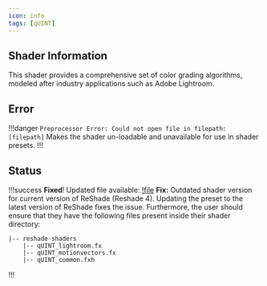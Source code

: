 ```yaml
---
icon: info
tags: [qUINT]
---
```

## Shader Information
This shader provides a comprehensive set of color grading algorithms, modeled after industry applications such as Adobe Lightroom.

## Error
!!!danger
`Preprocessor Error: Could not open file in filepath: [filepath]` Makes the shader un-loadable and unavailable for use in shader presets.
!!!
## Status
!!!success
**Fixed**! Updated file available: [!file](https://cdn.discordapp.com/attachments/1072537310924652676/1072541648602529822/qUINT_lightroom.fx)
**Fix:** Outdated shader version for current version of ReShade (Reshade 4). Updating the preset to the latest version of ReShade fixes the issue.
Furthermore, the user should ensure that they have the following files present inside their shader directory:
```
|-- reshade-shaders
    |-- qUINT_lightroom.fx
    |-- qUINT_motionvectors.fx
    |-- qUINT_common.fxh
```
!!!
